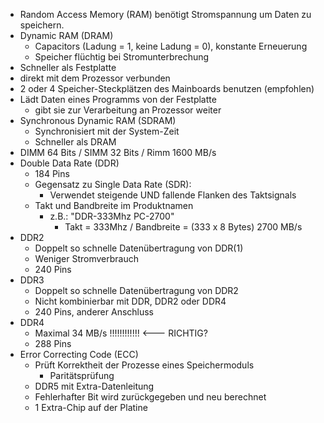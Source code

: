 - Random Access Memory (RAM) benötigt Stromspannung um Daten zu speichern.
- Dynamic RAM (DRAM)
	- Capacitors (Ladung = 1, keine Ladung = 0), konstante Erneuerung
	- Speicher flüchtig bei Stromunterbrechung
- Schneller als Festplatte
- direkt mit dem Prozessor verbunden
- 2 oder 4 Speicher-Steckplätzen des Mainboards benutzen (empfohlen)
- Lädt Daten eines Programms von der Festplatte
	- gibt sie zur Verarbeitung an Prozessor weiter
- Synchronous Dynamic RAM (SDRAM)
	- Synchronisiert mit der System-Zeit
	- Schneller als DRAM
- DIMM 64 Bits / SIMM 32 Bits / Rimm 1600 MB/s
- Double Data Rate (DDR)
	- 184 Pins
	- Gegensatz zu Single Data Rate (SDR):
		- Verwendet steigende UND fallende Flanken des Taktsignals
	- Takt und Bandbreite im Produktnamen
		- z.B.: "DDR-333Mhz PC-2700"
			- Takt = 333Mhz / Bandbreite = (333 x 8 Bytes) 2700 MB/s
- DDR2
	- Doppelt so schnelle Datenübertragung von DDR(1)
	- Weniger Stromverbrauch
	- 240 Pins
- DDR3
	- Doppelt so schnelle Datenübertragung von DDR2
	- Nicht kombinierbar mit DDR, DDR2 oder DDR4
	- 240 Pins, anderer Anschluss
- DDR4
	- Maximal 34 MB/s  !!!!!!!!!!!! <--- RICHTIG?
	- 288 Pins
- Error Correcting Code (ECC)
	- Prüft Korrektheit der Prozesse eines Speichermoduls
		- Paritätsprüfung
	- DDR5 mit Extra-Datenleitung
	- Fehlerhafter Bit wird zurückgegeben und neu berechnet
	- 1 Extra-Chip auf der Platine